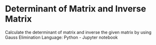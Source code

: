 # Determinant of Matrix and Inverse Matrix
Calculate the determinant of matrix and inverse the given matrix by using Gauss Elimination
Language: Python - Jupyter notebook
